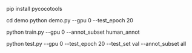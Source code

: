 pip install pycocotools

cd demo
python demo.py --gpu 0 --test_epoch 20

python train.py --gpu 0 --annot_subset human_annot

python test.py --gpu 0 --test_epoch 20 --test_set val --annot_subset all